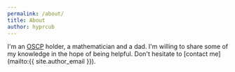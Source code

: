 ```yaml
---
permalink: /about/
title: About
author: hyprcub
---
```

I'm an [OSCP](https://www.offensive-security.com/pwk-oscp/) holder, a mathematician and a dad. I'm willing to share some of my knowledge in the hope of being helpful. Don't hesitate to [contact me](mailto:{{ site.author_email }}).

